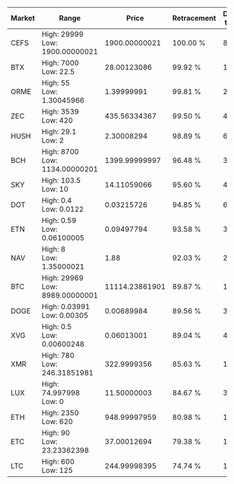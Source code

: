 | Market | Range | Price| Retracement | Doubles to 50% |
| --- | --- | --- | --- | --- |
| CEFS | High: 29999<br />Low: 1900.00000021 | 1900.00000021 | 100.00 % | 8.39 |
| BTX | High: 7000<br />Low: 22.5 | 28.00123086 | 99.92 % | 125.40 |
| ORME | High: 55<br />Low: 1.30045966 | 1.39999991 | 99.81 % | 20.11 |
| ZEC | High: 3539<br />Low: 420 | 435.56334367 | 99.50 % | 4.54 |
| HUSH | High: 29.1<br />Low: 2 | 2.30008294 | 98.89 % | 6.76 |
| BCH | High: 8700<br />Low: 1134.00000201 | 1399.99999997 | 96.48 % | 3.51 |
| SKY | High: 103.5<br />Low: 10 | 14.11059066 | 95.60 % | 4.02 |
| DOT | High: 0.4<br />Low: 0.0122 | 0.03215726 | 94.85 % | 6.41 |
| ETN | High: 0.59<br />Low: 0.06100005 | 0.09497794 | 93.58 % | 3.43 |
| NAV | High: 8<br />Low: 1.35000021 | 1.88 | 92.03 % | 2.49 |
| BTC | High: 29969<br />Low: 8989.00000001 | 11114.23861901 | 89.87 % | 1.75 |
| DOGE | High: 0.03991<br />Low: 0.00305 | 0.00689984 | 89.56 % | 3.11 |
| XVG | High: 0.5<br />Low: 0.00600248 | 0.06013001 | 89.04 % | 4.21 |
| XMR | High: 780<br />Low: 246.31851981 | 322.9999356 | 85.63 % | 1.59 |
| LUX | High: 74.997998<br />Low: 0 | 11.50000003 | 84.67 % | 3.26 |
| ETH | High: 2350<br />Low: 620 | 948.99997959 | 80.98 % | 1.56 |
| ETC | High: 90<br />Low: 23.23362398 | 37.00012694 | 79.38 % | 1.53 |
| LTC | High: 600<br />Low: 125 | 244.99998395 | 74.74 % | 1.48 |
